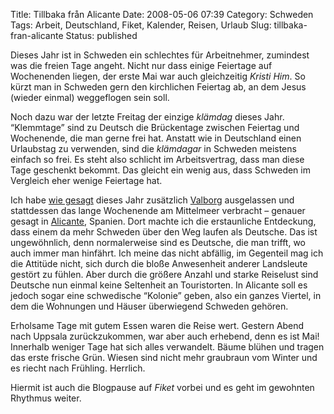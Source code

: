 Title: Tillbaka från Alicante
Date: 2008-05-06 07:39
Category: Schweden
Tags: Arbeit, Deutschland, Fiket, Kalender, Reisen, Urlaub
Slug: tillbaka-fran-alicante
Status: published

Dieses Jahr ist in Schweden ein schlechtes für Arbeitnehmer, zumindest
was die freien Tage angeht. Nicht nur dass einige Feiertage auf
Wochenenden liegen, der erste Mai war auch gleichzeitig *Kristi Him*. So
kürzt man in Schweden gern den kirchlichen Feiertag ab, an dem Jesus
(wieder einmal) weggeflogen sein soll.

Noch dazu war der letzte Freitag der einzige *klämdag* dieses Jahr.
“Klemmtage” sind zu Deutsch die Brückentage zwischen Feiertag und
Wochenende, die man gerne frei hat. Anstatt wie in Deutschland einen
Urlaubstag zu verwenden, sind die *klämdagar* in Schweden meistens
einfach so frei. Es steht also schlicht im Arbeitsvertrag, dass man
diese Tage geschenkt bekommt. Das gleicht ein wenig aus, dass Schweden
im Vergleich eher wenige Feiertage hat.

Ich habe [wie gesagt](http://www.fiket.de/2008/04/18/piplina/) dieses
Jahr zusätzlich
[Valborg](http://www.fiket.de/2006/04/30/wort-der-woche-valborg/)
ausgelassen und stattdessen das lange Wochenende am Mittelmeer verbracht
– genauer gesagt in [Alicante](http://de.wikipedia.org/wiki/Alicante),
Spanien. Dort machte ich die erstaunliche Entdeckung, dass einem da mehr
Schweden über den Weg laufen als Deutsche. Das ist ungewöhnlich, denn
normalerweise sind es Deutsche, die man trifft, wo auch immer man
hinfährt. Ich meine das nicht abfällig, im Gegenteil mag ich die
Attitüde nicht, sich durch die bloße Anwesenheit anderer Landsleute
gestört zu fühlen. Aber durch die größere Anzahl und starke Reiselust
sind Deutsche nun einmal keine Seltenheit an Touristorten. In Alicante
soll es jedoch sogar eine schwedische “Kolonie” geben, also ein ganzes
Viertel, in dem die Wohnungen und Häuser überwiegend Schweden gehören.

Erholsame Tage mit gutem Essen waren die Reise wert. Gestern Abend nach
Uppsala zurückzukommen, war aber auch erhebend, denn es ist Mai!
Innerhalb weniger Tage hat sich alles verwandelt. Bäume blühen und
tragen das erste frische Grün. Wiesen sind nicht mehr graubraun vom
Winter und es riecht nach Frühling. Herrlich.

Hiermit ist auch die Blogpause auf *Fiket* vorbei und es geht im
gewohnten Rhythmus weiter.

